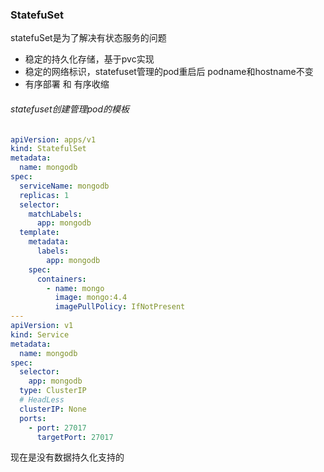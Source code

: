### StatefuSet

statefuSet是为了解决有状态服务的问题

- 稳定的持久化存储，基于pvc实现
- 稳定的网络标识，statefuset管理的pod重启后 podname和hostname不变
- 有序部署 和 有序收缩

###### statefuset创建管理pod的模板

```yaml
apiVersion: apps/v1
kind: StatefulSet
metadata:
  name: mongodb
spec:
  serviceName: mongodb
  replicas: 1
  selector:
    matchLabels:
      app: mongodb
  template:
    metadata:
      labels:
        app: mongodb
    spec:
      containers:
        - name: mongo
          image: mongo:4.4
          imagePullPolicy: IfNotPresent
---
apiVersion: v1
kind: Service
metadata:
  name: mongodb
spec:
  selector:
    app: mongodb
  type: ClusterIP
  # HeadLess
  clusterIP: None
  ports:
    - port: 27017
      targetPort: 27017

```



现在是没有数据持久化支持的
